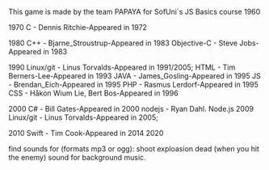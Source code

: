 ﻿This game is made by the team PAPAYA for SofUni`s JS Basics course
1960

1970
C - Dennis Ritchie-Appeared in	1972

1980
C++ - Bjarne_Stroustrup-Appeared in	1983
Objective-C - Steve Jobs-Appeared in	1983

1990
Linux/git - Linus Torvalds-Appeared in 1991/2005;
HTML - Tim Berners-Lee-Appeared in 1993
JAVA - James_Gosling-Appeared in 1995
JS - Brendan_Eich-Appeared in	1995
PHP - Rasmus Lerdorf-Appeared in	1995
CSS - Håkon Wium Lie, Bert Bos-Appeared in 1996

2000
C# - Bill Gates-Appeared in	2000
nodejs - Ryan Dahl. Node.js 2009
Linux/git - Linus Torvalds-Appeared in 2005;

2010
Swift - Tim Cook-Appeared in	2014
2020


find sounds for (formats mp3 or ogg):
shoot
exploasion
dead (when  you hit the enemy)
sound for background music.
